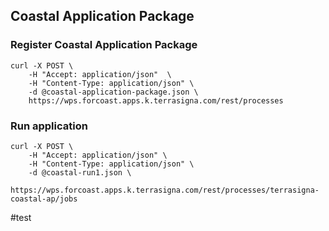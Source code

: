 ## Coastal Application Package

### Register Coastal Application Package


```
curl -X POST \
	-H "Accept: application/json"  \
	-H "Content-Type: application/json" \
	-d @coastal-application-package.json \
	https://wps.forcoast.apps.k.terrasigna.com/rest/processes
```

### Run application

```
curl -X POST \
	-H "Accept: application/json" \
	-H "Content-Type: application/json" \
	-d @coastal-run1.json \
	https://wps.forcoast.apps.k.terrasigna.com/rest/processes/terrasigna-coastal-ap/jobs
```

#test
